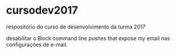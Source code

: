 # cursodev2017
respositorio do curso de desenvolvimento da turma 2017

desabilitar o Block command line pushes that expose my email nas configurações de e-mail.
